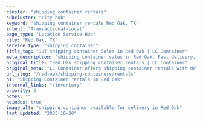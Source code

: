 ```yaml
---
cluster: "shipping container rentals"
subcluster: "city hub"
keyword: "shipping container rentals Red Oak, TX"
intent: "Transactional-Local"
page_type: "Location Service Hub"
city: "Red Oak, TX"
service_type: "shipping container"
title_tag: "1u7 shipping container Sales in Red Oak | LC Container"
meta_description: "shipping container sales in Red Oak. Fast delivery, competitive pricing. Serving shipping containers area. Quote ID: KJE. Call (214) 524-4168 for your free quote today."
original_title: "Red Oak shipping container rentals | LC Container"
original_meta: "LC Container offers shipping container rentals with delivery in Red Oak, TX. Local. Fast quotes. Since 2003."
url_slug: "/red-oak/shipping-containers/rentals"
h1: "Shipping Container rentals in Red Oak"
internal_links: "/inventory"
priority: 3
notes: ""
noindex: true
image_alt: "shipping container available for delivery in Red Oak"
last_updated: "2025-10-20"
---
```


<!-- TODO: Add unique city/inventory copy, images, and internal links here. -->
